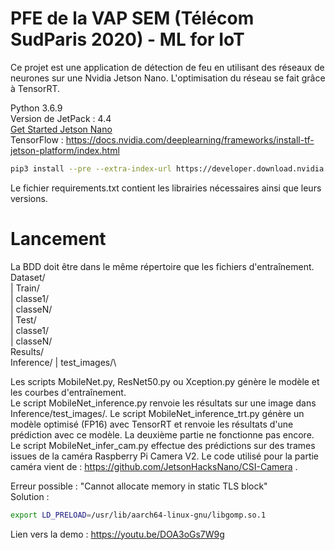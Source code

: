 # PFE de la VAP SEM (Télécom SudParis 2020)  - ML for IoT



Ce projet est une application de détection de feu en utilisant des réseaux de neurones sur une Nvidia Jetson Nano. L'optimisation du réseau se fait grâce à TensorRT.

Python 3.6.9\
Version de JetPack : 4.4\
[Get Started Jetson Nano](https://developer.nvidia.com/embedded/learn/get-started-jetson-nano-devkit) \
TensorFlow : https://docs.nvidia.com/deeplearning/frameworks/install-tf-jetson-platform/index.html
```bash
pip3 install --pre --extra-index-url https://developer.download.nvidia.com/compute/redist/jp/v44 tensorflow
```
Le fichier requirements.txt contient les librairies nécessaires ainsi que leurs versions.

# Lancement
La BDD doit être dans le même répertoire que les fichiers d'entraînement.\
Dataset/\
| Train/\
|   classe1/\
|   classeN/\
| Test/\
|   classe1/\
|   classeN/\
Results/\
Inference/
| test_images/\

Les scripts MobileNet.py, ResNet50.py ou Xception.py génère le modèle et les courbes d'entraînement.\
Le script MobileNet_inference.py renvoie les résultats sur une image dans  Inference/test_images/.
Le script MobileNet_inference_trt.py génère un modèle optimisé (FP16) avec TensorRT et renvoie les résultats d'une prédiction avec ce modèle. La deuxième partie ne fonctionne pas encore.
Le script MobileNet_infer_cam.py effectue des prédictions sur des trames issues de la caméra Raspberry Pi Camera V2. Le code utilisé pour la partie caméra vient de : https://github.com/JetsonHacksNano/CSI-Camera .

Erreur possible : "Cannot allocate memory in static TLS block"\
Solution :
```bash
export LD_PRELOAD=/usr/lib/aarch64-linux-gnu/libgomp.so.1
```

Lien vers la demo : https://youtu.be/DOA3oGs7W9g
